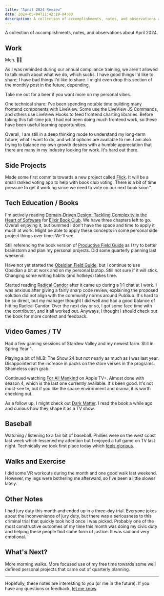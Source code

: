 ```yaml
---
title: "April 2024 Review"
date: 2024-05-04T11:42:19-04:00
description: A collection of accomplishments, notes, and observations about April 2024.
---
```


A collection of accomplishments, notes, and observations about April 2024.

## Work

Meh. 🤷‍♂️

As I was reminded during our annual compliance training, we aren't allowed to talk much about what we do, which sucks. I have good things I'd like to share; I have bad things I'd like to share. I might even drop this section of the monthly post in the future, depending.

Take me out for a beer if you want more on my personal vibes.

One technical share: I've been spending notable time building many frontend components with LiveView. Some use the LiveView JS Commands, and others use LiveView Hooks to feed frontend charting libraries. Before taking this full-time job, I had not been doing much frontend work, so these have been useful learning opportunities.

Overall, I am still in a deep thinking mode to understand my long-term future, what I want to do, and what options are available to me. I am also trying to balance my own growth desires with a humble appreciation that there are many in my industry looking for work. It's hard out there.

## Side Projects

Made some first commits towards a new project called [Flick](https://github.com/zorn/flick). It will be a small ranked voting app to help with book club voting. There is a bit of time pressure to get it working since we need to vote on our next book soon™.

## Tech Education / Books

I'm actively reading [Domain-Driven Design: Tackling Complexity in the Heart of Software](https://www.goodreads.com/book/show/179133.Domain_Driven_Design) for [Elixir Book Club](https://elixirbookclub.com/). We have three chapters left to go. Overall enjoying it, but bummed I don't have the space and time to apply it much at work. Might be able to apply these concepts in some personal side project things over time. We'll see.

Still referencing the book version of [Productive Field Guide](https://learn.macsparky.com/p/productivity-standard-24) as I try to better brainstorm and plan my personal projects. Did some quarterly planning last weekend.

Have not yet started the [Obsidian Field Guide](https://learn.macsparky.com/p/obsidianfg-plus), but I continue to use Obsidian a bit at work and on my personal laptop. Still not sure if it will stick. Changing some writing habits (and hotkeys) takes time.

Started reading [Radical Candor](https://bookshop.org/p/books/radical-candor-be-a-kick-ass-boss-without-losing-your-humanity-kim-scott/8486942) after it came up during a 1:1 chat at I work. I was anxious after giving a fairly sharp code review, explaining the proposed solution did not align with the community norms around PubSub. It's hard to be so direct, but my manager thought I did well and had a good balance of hitting Radical Candor. Over the next day or so, I got some face time with the contributor, and it all worked out. Anyways, I thought I should check out the book for more context and feedback.

## Video Games / TV

Had a few gaming sessions of Stardew Valley and my newest farm. Still in Spring Year 1.

Playing a bit of MLB: The Show 24 but not nearly as much as I was last year. Disappointed at the increase in packs on the store verses in the programs. Shameless cash grab.

Continued watching [For All Mankind](https://tv.apple.com/us/show/for-all-mankind/umc.cmc.6wsi780sz5tdbqcf11k76mkp7) on Apple TV+. Almost done with season 4, which is the last one currently available. It's been good. It's not must-see tv, but if you like the space environment and drama, it is worth checking out.

As a follow up, I might check out [Dark Matter](https://www.apple.com/tv-pr/news/2024/04/apple-tv-debuts-trailer-for-dark-matter-starring-joel-edgerton-and-jennifer-connelly/). I read the book a while ago and curious how they shape it as a TV show.

## Baseball

Watching / listening to a fair bit of baseball. Phillies were on the west coast last week which lessened my attention but I enjoyed a full game on TV last night. Technically we took first place today which [feels glorious](https://jawns.club/@zorn/112382858144023954).

## Walks and Exercise

I did some VR workouts during the month and one good walk last weekend. However, my legs were bothering me afterward, so I've been a little slower lately.

## Other Notes

I had jury duty this month and ended up in a three-day trial. Everyone jokes about the inconvenience of jury duty, but there was a seriousness to this criminal trial that quickly took hold once I was picked. Probably one of the most constructive outcomes of my time this month was doing my civic duty and helping these people find some form of justice. It was sad and very emotional.

## What's Next?

More morning walks. More focused use of my free time towards some well defined personal projects that came out of quarterly planning. 

***

Hopefully, these notes are interesting to you (or me in the future). If you have any questions or feedback, [let me know](/contact).
